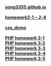 [**song3355.github.io**](https://song3355.github.io/)<br><br>
[**homework2-1 ~ 2-4**](https://song3355.github.io/homework2-2.html)<br><br>
[**css_demo**](https://song3355.github.io/css_demo.html)<br><br>
[**PHP homework 3-1**](https://song3355.github.io/계산.png)<br>
[**PHP homework 3-2**](https://song3355.github.io/2.png)<br>
[**PHP homework 3-3**](https://song3355.github.io/php3)<br>
[**PHP homework 3-4**](https://song3355.github.io/homework4)<br>
[**PHP homework 3-5**](https://song3355.github.io/달력.png)<br>
